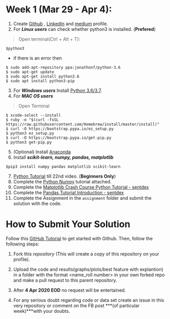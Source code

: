 # Week 1 (Mar 29 - Apr 4):
1. Create [Github](https://github.com) , [LinkedIn](https://linkedin.com) and [medium](https://medium.com/) profile.
2. For ***Linux users*** can check whether python3 is installed. (**Prefered**)
> Open terminal(Ctrl + Alt + T):
```shell
$python3
```
- if there is an error then
```shell
$ sudo add-apt-repository ppa:jonathonf/python-3.6
$ sudo apt-get update
$ sudo apt-get install python3.6
$ sudo apt install python3-pip
```
3. For ***Windows users*** Install [Python 3.6/3.7](https://www.python.org/downloads/).
4. For ***MAC OS users***
> Open Terminal
```shell
$ xcode-select --install
$ ruby -e "$(curl -fsSL https://raw.githubusercontent.com/Homebrew/install/master/install)"
$ curl -O https://bootstrap.pypa.io/ez_setup.py
$ python3 ez_setup.py
$ curl -O https://bootstrap.pypa.io/get-pip.py
$ python3 get-pip.py
```
5. (Optional) Install [Anaconda](https://www.anaconda.com/download/)
6. Install ***scikit-learn, numpy, pandas, matplotlib***
```shell
$pip3 install numpy pandas matplotlib scikit-learn
```
7. [Python Tutorial](https://www.youtube.com/playlist?list=PL-osiE80TeTt2d9bfVyTiXJA-UTHn6WwU) till 22nd video. (**Beginners Only**)
8. Complete the [Python Numpy](http://cs231n.github.io/python-numpy-tutorial/) tutorial attached.
9. Complete the [Matplotlib Crash Course Python Tutorial - sentdex](https://pythonprogramming.net/matplotlib-python-3-basics-tutorial/)
10. Complete the [Pandas Tutorial Introduction - sentdex](https://pythonprogramming.net/data-analysis-python-pandas-tutorial-introduction/)
11. Complete the Assignment in the `assignment` folder and submit the solution with the code.


# How to Submit Your Solution

Follow this [GitHub Tutorial](https://towardsdatascience.com/getting-started-with-git-and-github-6fcd0f2d4ac6) to get started with Github. Then, follow the following steps:

1. Fork this *repository* (This will create a copy of this repository on your profile).

2. Upload the code and results(graphs/plots/best feature with explantion) in a folder with the format <name_roll number> in your own forked repo and make a pull request to this parent repository.

3. After **4 Apr 2020 EOD** no request will be entertained.

4. For any serious doubt regarding code or data set create an issue in this very repository or comment on the FB post ***(of particular week)***with your doubts.
